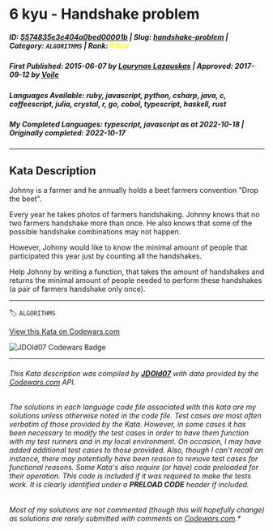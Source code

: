 # 6 kyu - Handshake problem

##### **ID**: [5574835e3e404a0bed00001b](https://www.codewars.com/kata/5574835e3e404a0bed00001b) | **Slug**: [handshake-problem](https://www.codewars.com/kata/5574835e3e404a0bed00001b) | **Category**: `ALGORITHMS` | **Rank**: <span style="color:yellow">6 kyu</span>

##### **First Published**: 2015-06-07 ***by*** [Laurynas Lazauskas](https://www.codewars.com/users/Laurynas%20Lazauskas) | **Approved**: 2017-09-12 ***by*** [Voile](https://www.codewars.com/users/Voile)

##### **Languages Available**: ruby, javascript, python, csharp, java, c, coffeescript, julia, crystal, r, go, cobol, typescript, haskell, rust

##### **My Completed Languages**: typescript, javascript ***as at*** 2022-10-18 | **Originally completed**: 2022-10-17

---

## Kata Description


Johnny is a farmer and he annually holds a beet farmers convention "Drop the beet".



Every year he takes photos of farmers handshaking. Johnny knows that no two farmers handshake more than once. He also knows that some of the possible handshake combinations may not happen.



However, Johnny would like to know the minimal amount of people that participated this year just by counting all the handshakes.



Help Johnny by writing a function, that takes the amount of handshakes and returns the minimal amount of people needed to perform these handshakes (a pair of farmers handshake only once).



---


🏷 `ALGORITHMS`


[View this Kata on Codewars.com](https://www.codewars.com/kata/5574835e3e404a0bed00001b)

![](https://www.codewars.com/users/jdold07/badges/large "JDOld07 Codewars Badge")

---

###### *This Kata description was compiled by [**JDOld07**](https://tpstech.dev) with data provided by the [Codewars.com](https://www.codewars.com) API.*

###### *The solutions in each language code file associated with this kata are my solutions unless otherwise noted in the code file.  Test cases are most often verbatim of those provided by the Kata.  However, in some cases it has been necessary to modify the test cases in order to have them function with my test runners and in my local environment.  On occasion, I may have added additional test cases to those provided.  Also, though I can't recall an instance, there may potentially have been reason to remove test cases for functional reasons.  Some Kata's also require (*or have*) code preloaded for their operation.  This code is included if it was required to make the tests work.  It is clearly identified under a **PRELOAD CODE** header if included.*

###### Most of my solutions are not commented (*though this will hopefully change*) as solutions are rarely submitted with comments on [Codewars.com](https://www.codewars.com).*
